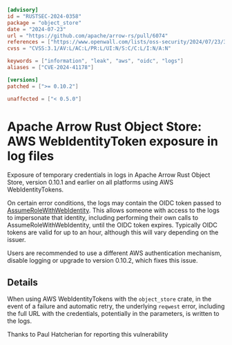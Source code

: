```toml
[advisory]
id = "RUSTSEC-2024-0358"
package = "object_store"
date = "2024-07-23"
url = "https://github.com/apache/arrow-rs/pull/6074"
references = ["https://www.openwall.com/lists/oss-security/2024/07/23/3"]
cvss = "CVSS:3.1/AV:L/AC:L/PR:L/UI:N/S:C/C:L/I:N/A:N"

keywords = ["information", "leak", "aws", "oidc", "logs"]
aliases = ["CVE-2024-41178"]

[versions]
patched = [">= 0.10.2"]

unaffected = ["< 0.5.0"]
```

# Apache Arrow Rust Object Store: AWS WebIdentityToken exposure in log files

Exposure of temporary credentials in logs in Apache Arrow Rust Object Store,
version 0.10.1 and earlier on all platforms using AWS WebIdentityTokens.

On certain error conditions, the logs may contain the OIDC token passed to
[AssumeRoleWithWebIdentity](https://docs.aws.amazon.com/STS/latest/APIReference/API_AssumeRoleWithWebIdentity.html).
This allows someone with access to the logs to impersonate that identity,
including performing their own calls to AssumeRoleWithWebIdentity, until the
OIDC token expires. Typically OIDC tokens are valid for up to an hour, although
this will vary depending on the issuer.

Users are recommended to use a different AWS authentication mechanism, disable
logging or upgrade to version 0.10.2, which fixes this issue.

## Details

When using AWS WebIdentityTokens with the `object_store` crate, in the event of
a failure and automatic retry, the underlying `reqwest` error, including the
full URL with the credentials, potentially in the parameters, is written to the
logs.

Thanks to Paul Hatcherian for reporting this vulnerability
